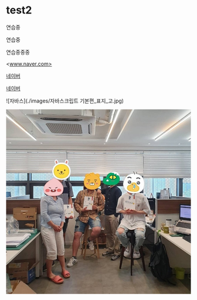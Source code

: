 # test2
연습중

연습중

연습중중중

<www.naver.com>

[네이버](www.naver.com)

[네이버](www.naver.com, "검색")

![자바스](./images/자바스크립트 기본편_표지_고.jpg)

![1](./images/1.jpg)
